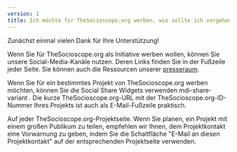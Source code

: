 ```yaml
---
version: 1
title: Ich möchte für TheSocioscope.org werben, wie sollte ich vorgehen?
---
```


Zunächst einmal vielen Dank für Ihre Unterstützung!

Wenn Sie für TheSocioscope.org als Initiative werben wollen, können Sie unsere Social-Media-Kanäle nutzen. Deren Links finden Sie in der Fußzeile jeder Seite. Sie können auch die Ressourcen unserer [presseraum](https://TheSocioscope.org/press_room).

Wenn Sie für ein bestimmtes Projekt von TheSocioscope.org werben möchten, können Sie die Social Share Widgets verwenden <v-avatar color="primary" size="24"><v-icon dark small> mdi-share-variant </v-icon> </v-avatar>. Die kurze TheSocioscope.org-URL mit der TheSocioscope.org-ID-Nummer Ihres Projekts ist auch als E-Mail-Fußzeile praktisch.

Auf jeder TheSocioscope.org-Projektseite. Wenn Sie planen, ein Projekt mit einem großen Publikum zu teilen, empfehlen wir Ihnen, dem Projektkontakt eine Vorwarnung zu geben, indem Sie die Schaltfläche "E-Mail an diesen Projektkontakt" auf der entsprechenden Projektseite verwenden.
